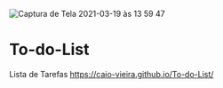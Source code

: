 ![Captura de Tela 2021-03-19 às 13 59 47](https://user-images.githubusercontent.com/62302606/111816701-e52b1580-88bb-11eb-8450-491a5a5c6fd8.png)
# To-do-List
Lista de Tarefas 
https://caio-vieira.github.io/To-do-List/
